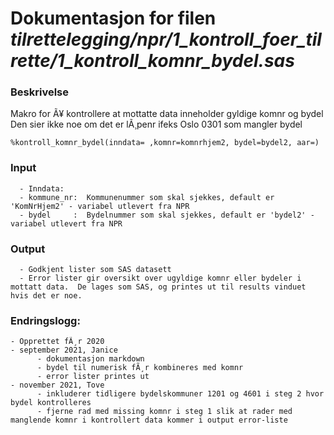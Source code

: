 
# Dokumentasjon for filen *tilrettelegging/npr/1_kontroll_foer_tilrette/1_kontroll_komnr_bydel.sas*

### Beskrivelse

Makro for Ã¥ kontrollere at mottatte data inneholder gyldige komnr og bydel
Den sier ikke noe om det er lÃ¸penr ifeks Oslo 0301 som mangler bydel

```
%kontroll_komnr_bydel(inndata= ,komnr=komnrhjem2, bydel=bydel2, aar=)
```

### Input 
      - Inndata: 
      - kommune_nr:  Kommunenummer som skal sjekkes, default er 'KomNrHjem2' - variabel utlevert fra NPR 
      - bydel     :  Bydelnummer som skal sjekkes, default er 'bydel2' - variabel utlevert fra NPR 

### Output 
      - Godkjent lister som SAS datasett
      - Error lister gir oversikt over ugyldige komnr eller bydeler i mottatt data.  De lages som SAS, og printes ut til results vinduet hvis det er noe.

### Endringslogg:
    - Opprettet fÃ¸r 2020
    - september 2021, Janice
          - dokumentasjon markdown
          - bydel til numerisk fÃ¸r kombineres med komnr
          - error lister printes ut
    - november 2021, Tove
          - inkluderer tidligere bydelskommuner 1201 og 4601 i steg 2 hvor bydel kontrolleres 
          - fjerne rad med missing komnr i steg 1 slik at rader med manglende komnr i kontrollert data kommer i output error-liste
